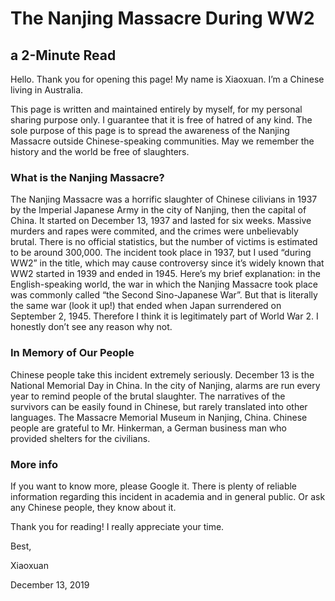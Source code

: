 # The Nanjing Massacre During WW2
## a 2-Minute Read
Hello. Thank you for opening this page! My name is Xiaoxuan. I’m a Chinese living in Australia. 

This page is written and maintained entirely by myself, for my personal sharing purpose only. I guarantee that it is free of hatred of any kind. The sole purpose of this page is to spread the awareness of the Nanjing Massacre outside Chinese-speaking communities. May we remember the history and the world be free of slaughters.

### What is the Nanjing Massacre?
The Nanjing Massacre was a horrific slaughter of Chinese cilivians in 1937 by the Imperial Japanese Army in the city of Nanjing, then the capital of China. It started on December 13, 1937 and lasted for six weeks. Massive murders and rapes were commited, and the crimes were unbelievably brutal. There is no official statistics, but the number of victims is estimated to be around 300,000.
The incident took place in 1937, but I used “during WW2” in the title, which may cause controversy since it’s widely known that WW2 started in 1939 and ended in 1945. Here’s my brief explanation: in the English-speaking world, the war in which the Nanjing Massacre took place was commonly called “the Second Sino-Japanese War”. But that is literally the same war (look it up!) that ended when Japan surrendered on September 2, 1945. Therefore I think it is legitimately part of World War 2. I honestly don’t see any reason why not.

### In Memory of Our People
Chinese people take this incident extremely seriously. 
December 13 is the National Memorial Day in China. In the city of Nanjing, alarms are run every year to remind people of the brutal slaughter.
The narratives of the survivors can be easily found in Chinese, but rarely translated into other languages. 
The Massacre Memorial Museum in Nanjing, China.
Chinese people are grateful to Mr. Hinkerman, a German business man who provided shelters for the civilians.

### More info
If you want to know more, please Google it. There is plenty of reliable information regarding this incident in academia and in general public. Or ask any Chinese people, they know about it.

Thank you for reading! I really appreciate your time.

Best,

Xiaoxuan

December 13, 2019
